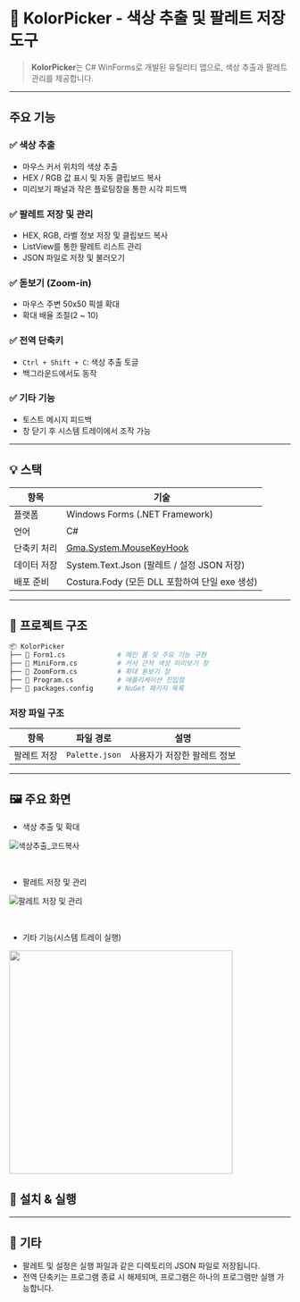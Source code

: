 # 🎨 KolorPicker - 색상 추출 및 팔레트 저장 도구

> **KolorPicker**는 C# WinForms로 개발된 유틸리티 앱으로, 색상 추출과 팔레트 관리를 제공합니다.

---

## 주요 기능

### ✅ 색상 추출

- 마우스 커서 위치의 색상 추출
- HEX / RGB 값 표시 및 자동 클립보드 복사
- 미리보기 패널과 작은 플로팅창을 통한 시각 피드백

### ✅ 팔레트 저장 및 관리

- HEX, RGB, 라벨 정보 저장 및 클립보드 복사
- ListView를 통한 팔레트 리스트 관리
- JSON 파일로 저장 및 불러오기

### ✅ 돋보기 (Zoom-in)

- 마우스 주변 50x50 픽셀 확대
- 확대 배율 조절(2 ~ 10)

### ✅ 전역 단축키

- `Ctrl + Shift + C`: 색상 추출 토글
- 백그라운드에서도 동작

### ✅ 기타 기능

- 토스트 메시지 피드백
- 창 닫기 후 시스템 트레이에서 조작 가능

---

## 💡 스택

| 항목        | 기술                                                                        |
| ----------- | --------------------------------------------------------------------------- |
| 플랫폼      | Windows Forms (.NET Framework)                                              |
| 언어        | C#                                                                          |
| 단축키 처리 | [Gma.System.MouseKeyHook](https://github.com/gmamaladze/globalmousekeyhook) |
| 데이터 저장 | System.Text.Json (팔레트 / 설정 JSON 저장)                                  |
| 배포 준비   | Costura.Fody (모든 DLL 포함하여 단일 exe 생성)                              |

---

## 📁 프로젝트 구조

```bash
📦 KolorPicker
├── 📄 Form1.cs             # 메인 폼 및 주요 기능 구현
├── 📄 MiniForm.cs          # 커서 근처 색상 미리보기 창
├── 📄 ZoomForm.cs          # 확대 돋보기 창
├── 📄 Program.cs           # 애플리케이션 진입점
├── 📄 packages.config      # NuGet 패키지 목록
```

### 저장 파일 구조

| 항목        | 파일 경로      | 설명                        |
| ----------- | -------------- | --------------------------- |
| 팔레트 저장 | `Palette.json` | 사용자가 저장한 팔레트 정보 |

---

## 🖼️ 주요 화면

- 색상 추출 및 확대

![색상추출_코드복사](https://github.com/user-attachments/assets/866a3083-87de-4275-8933-cf4afba7739a)


<br>

- 팔레트 저장 및 관리

![팔레트 저장 및 관리](https://github.com/user-attachments/assets/01bc7a3c-8338-4de9-a53a-06c0b01c25ae)

<br>

- 기타 기능(시스템 트레이 실행)

<img src="https://github.com/user-attachments/assets/3204fb64-f15b-43f9-888d-079fe8cc6ef2" width="400" />

## 🔧 설치 & 실행

---

## 📝 기타

- 팔레트 및 설정은 실행 파일과 같은 디렉토리의 JSON 파일로 저장됩니다.
- 전역 단축키는 프로그램 종료 시 해제되며, 프로그램은 하나의 프로그램만 실행 가능합니다.

